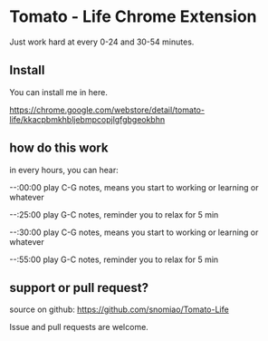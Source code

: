 # Tomato - Life Chrome Extension

Just work hard at every 0-24 and 30-54 minutes.

## Install

You can install me in here.

https://chrome.google.com/webstore/detail/tomato-life/kkacpbmkhbljebmpcopjlgfgbgeokbhn

## how do this work

in every hours, you can hear:

--:00:00 play C-G notes, means you start to working or learning or whatever

--:25:00 play G-C notes, reminder you to relax for 5 min

--:30:00 play C-G notes, means you start to working or learning or whatever

--:55:00 play G-C notes, reminder you to relax for 5 min

## support or pull request?

source on github:
https://github.com/snomiao/Tomato-Life

Issue and pull requests are welcome.